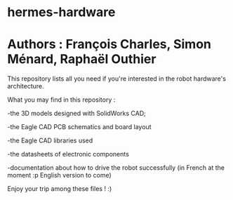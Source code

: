 # hermes-hardware
# Authors : François Charles, Simon Ménard, Raphaël Outhier

This repository lists all you need if you're interested in the robot hardware's architecture.

What you may find in this repository :

-the 3D models designed with SolidWorks CAD;

-the Eagle CAD PCB schematics and board layout

-the Eagle CAD libraries used

-the datasheets of electronic components

-documentation about how to drive the robot successfully (in French at the moment :p English version to come)

Enjoy your trip among these files ! :)
